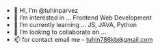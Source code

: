 - 👋 Hi, I’m @tuhinparvez
- 👀 I’m interested in ... Frontend Web Development
- 🌱 I’m currently learning ... JS, JAVA, Python 
- 💞️ I’m looking to collaborate on ...
- 📫 for contact email me - tuhin786kb@gmail.com
